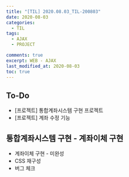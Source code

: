 ```yaml
---
title: "[TIL] 2020.08.03_TIL-200803"
date: 2020-08-03
categories:
  - TIL
tags:
  - AJAX
  - PROJECT

comments: true
excerpt: WEB - AJAX
last_modified_at: 2020-08-03
toc: true
---
```


## To-Do
- [프로젝트] 통합계좌시스템 구현 프로젝트
- [프로젝트] 계좌 수정 기능 

## 통합계좌시스템 구현 - 계좌이체 구현

- 계좌이체 구현 - 미완성
- CSS 재구성
- 버그 체크